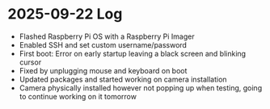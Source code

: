 # 2025-09-22 Log
- Flashed Raspberry Pi OS with a Raspberry Pi Imager
- Enabled SSH and set custom username/password
- First boot: Error on early startup leaving a black screen and blinking cursor
- Fixed by unplugging mouse and keyboard on boot
- Updated packages and started working on camera installation
- Camera physically installed however not popping up when testing, going to continue working on it tomorrow